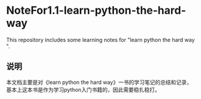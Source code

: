 # NoteFor1.1-learn-python-the-hard-way
This repository includes some learning notes for "learn python the hard way ".

## 说明

本文档主要是对《learn python the hard way》一书的学习笔记的总结和记录，基本上这本书是作为学习python入门书籍的，因此需要稳扎稳打。
